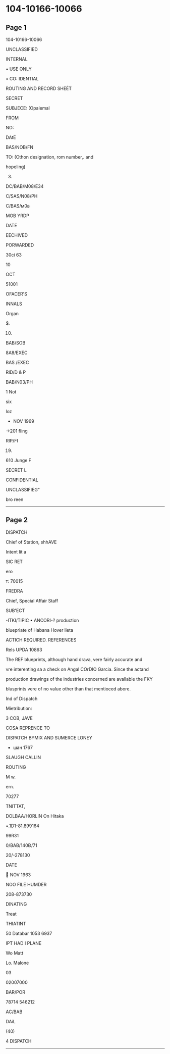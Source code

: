 # 104-10166-10066

## Page 1

104-10166-10066

UNCLASSIFIED

INTERNAL

• USE ONLY

• CO: IDENTIAL

ROUTING AND RECORD SHEÉT

SECRET

SUBJECE: (Opalemal

FROM

NO:

DAtE

BAS/NOB/FN

TO: (Othon designation, rom number,. and

hopeling)

3.

DC/BAB/M08/E34

C/SAS/N08/PH

C/BAS/м0в

MOB YRDP

DATE

EECHIVED

PORWARDED

30ci 63

10

OCT

51001

OFACER'S

INNALS

Organ

$.

10.

BAB/SOB

8A8/EXEC

BAS /EXEC

RID/D & P

BAB/N03/PH

1 Not

six

loz

* NOV 1969

→201 fling

RIP/FI

19.

610 Junge F

SECRET L

CONFIDENTIAL

UNCLASSIFIEG"

bro reen

---

## Page 2

DISPATCH

Chief of Station, shhAVE

Intent lit a

SIC RET

ero

т: 70015

FREDRA

Chief, Special Affair Staff

SUB'ECT

-ITKI/TIPIC • ANCORI-? production

bluepriate of Habana Hover lieta

ACTICH REQUIRED. REFERENCES

ReIs UPDA 10863

The REF blueprints, although hand drava, vere fairly accurate and

vre interenting sa a check on Angal COrDIO Garcia. Since the actand

production drawings of the industries concerned are avallable the FKY

blusprints vere of no value other than that mentioced abore.

Ind of Dispatch

Mietribution:

З СОВ, JAVE

COSA REPRENCE TO

DISPATCH BYMIX AND SUMERCE LONEY

- шан 1767

SLAUGH CALLIN

ROUTING

M w.

ern.

70277

TNITTAT,

DOLBAA/HORLIN On Hitaka

•.1D1-81.899164

99R31

0/BAB/140Đ/71

20/-278130

DATE

 NOV 1963

NOO FILE HUMDER

208-873730

DINATING

Treat

THIATINT

50 Databar 1053 6937

IPT HAD I PLANE

Wo Matt

Lo. Malone

03

02007000

BAR/POR

78714 546212

AC/BAB

DAiL

(40)

4 DISPATCH

---

